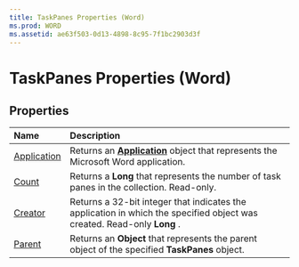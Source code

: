 ```yaml
---
title: TaskPanes Properties (Word)
ms.prod: WORD
ms.assetid: ae63f503-0d13-4898-8c95-7f1bc2903d3f
---
```



# TaskPanes Properties (Word)

## Properties



|**Name**|**Description**|
|:-----|:-----|
|[Application](taskpanes-application-property-word.md)|Returns an  **[Application](application-object-word.md)** object that represents the Microsoft Word application.|
|[Count](taskpanes-count-property-word.md)|Returns a  **Long** that represents the number of task panes in the collection. Read-only.|
|[Creator](taskpanes-creator-property-word.md)|Returns a 32-bit integer that indicates the application in which the specified object was created. Read-only  **Long** .|
|[Parent](taskpanes-parent-property-word.md)|Returns an  **Object** that represents the parent object of the specified **TaskPanes** object.|


